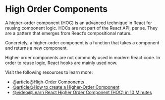 # High Order Components

A higher-order component (HOC) is an advanced technique in React for reusing component logic. HOCs are not part of the React API, per se. They are a pattern that emerges from React’s compositional nature.

Concretely, a higher-order component is a function that takes a component and returns a new component.

Higher-order components are not commonly used in modern React code. In order to reuse logic, React hooks are mainly used now.

Visit the following resources to learn more:

- [@article@High-Order Components](https://reactjs.org/docs/higher-order-components.html)
- [@article@How to create a Higher-Order Component](https://www.robinwieruch.de/react-higher-order-components/)
- [@video@Learn React Higher Order Component (HOC) in 10 Minutes](https://youtu.be/J5P0q7EROfw?si=-8s5h1b0mZSGVgLt)
